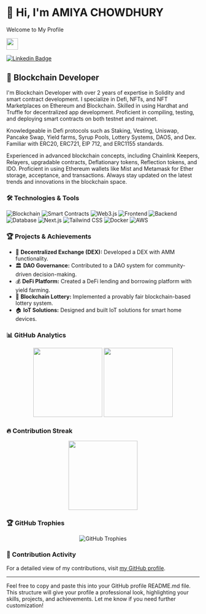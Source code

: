 
# 👋 Hi, I'm AMIYA CHOWDHURY

Welcome to My Profile

<a href="https://amiya8597.github.io/" target="text-decoration:none"><img height="30" src="https://img.shields.io/badge/My%20Portfolio%20%E2%86%92-gray.svg?colorA=655BE1&colorB=4F44D6&style=for-the-badge"/></a>

[![Linkedin Badge](https://img.shields.io/badge/-Amiya-blue?style=flat-square&logo=Linkedin&logoColor=white&link=https://www.linkedin.com/in/amiya-chowdhury74765/)](https://www.linkedin.com/in/amiya-chowdhury74765/)


## 🚀 Blockchain Developer

I'm
Blockchain Developer with over 2 years of expertise in Solidity and smart contract development. I specialize in Defi, NFTs, and NFT Marketplaces on Ethereum and Blockchain. Skilled in using Hardhat and Truffle for decentralized app development. Proficient in compiling, testing, and deploying smart contracts on both testnet and mainnet.

Knowledgeable in Defi protocols such as Staking, Vesting, Uniswap, Pancake Swap, Yield farms, Syrup Pools, Lottery Systems, DAOS, and Dex. Familiar with ERC20, ERC721, EIP 712, and ERC1155 standards.

Experienced in advanced blockchain concepts, including Chainlink Keepers, Relayers, upgradable contracts, Deflationary tokens, Reflection tokens, and IDO. Proficient in using Ethereum wallets like Mist and Metamask for Ether storage, acceptance, and transactions. Always stay updated on the latest trends and innovations in the blockchain space.

### 🛠️ Technologies & Tools

![Blockchain](https://img.shields.io/badge/Blockchain-Ethereum-informational?style=flat&logo=ethereum&logoColor=white&color=3bac3a)
![Smart Contracts](https://img.shields.io/badge/Smart_Contracts-Solidity-informational?style=flat&logo=solidity&logoColor=white&color=3bac3a)
![Web3.js](https://img.shields.io/badge/Web3.js-informational?style=flat&logo=web3dotjs&logoColor=white&color=3bac3a)
![Frontend](https://img.shields.io/badge/Frontend-React-informational?style=flat&logo=react&logoColor=white&color=3bac3a)
![Backend](https://img.shields.io/badge/Backend-Node.js-informational?style=flat&logo=node.js&logoColor=white&color=3bac3a)
![Database](https://img.shields.io/badge/Database-MongoDB-informational?style=flat&logo=mongodb&logoColor=white&color=3bac3a)
![Next.js](https://img.shields.io/badge/Next-black?style=for-the-badge&logo=next.js&logoColor=white)
![Tailwind CSS](https://img.shields.io/badge/tailwindcss-%2338B2AC.svg?style=for-the-badge&logo=tailwind-css&logoColor=white)
![Docker](https://img.shields.io/badge/docker-%230db7ed.svg?style=for-the-badge&logo=docker&logoColor=white)
![AWS](https://img.shields.io/badge/AWS-%23FF9900.svg?style=for-the-badge&logo=amazon-aws&logoColor=white)

### 🏆 Projects & Achievements

- 🔗 **Decentralized Exchange (DEX):** Developed a DEX with AMM functionality.
- 🏛️ **DAO Governance:** Contributed to a DAO system for community-driven decision-making.
- 💰 **DeFi Platform:** Created a DeFi lending and borrowing platform with yield farming.
- 🎰 **Blockchain Lottery:** Implemented a provably fair blockchain-based lottery system.
- 🏠 **IoT Solutions:** Designed and built IoT solutions for smart home devices.

### 📊 GitHub Analytics

<p align="center">
  <img height="180em" src="https://github-readme-stats-eight-theta.vercel.app/api?username=AMIYA8597&show_icons=true&theme=algolia&include_all_commits=true&count_private=true"/>
  <img height="180em" src="https://github-readme-stats-eight-theta.vercel.app/api/top-langs/?username=AMIYA8597&layout=compact&langs_count=8&theme=algolia"/>
</p>

### 🔥 Contribution Streak

<p align="center">
  <img height="180em" src="https://github-readme-streak-stats.herokuapp.com/?user=AMIYA8597&theme=algolia"/>
</p>

### 🏆 GitHub Trophies

<p align="center">
  <img src="https://github-profile-trophy.vercel.app/?username=AMIYA8597&theme=nord&column=7" alt="GitHub Trophies"/>
</p>

### 📅 Contribution Activity

For a detailed view of my contributions, visit [my GitHub profile](https://github.com/AMIYA8597?tab=repositories).

---

Feel free to copy and paste this into your GitHub profile README.md file. This structure will give your profile a professional look, highlighting your skills, projects, and achievements. Let me know if you need further customization!
